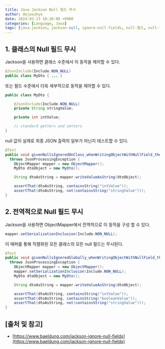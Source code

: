 ```yaml
---
title: Java Jackson Null 필드 무시
author: dejavuhyo
date: 2024-02-13 10:20:00 +0900
categories: [Language, Java]
tags: [java-jackson, jackson-null, ignore-null-fields, null-필드, null-필드-무시]
---
```


## 1. 클래스의 Null 필드 무시
Jackson을 사용하면 클래스 수준에서 이 동작을 제어할 수 있다.

```java
@JsonInclude(Include.NON_NULL)
public class MyDto { ... }
```

또는 필드 수준에서 더욱 세부적으로 동작을 제어할 수 있다.

```java
public class MyDto {

    @JsonInclude(Include.NON_NULL)
    private String stringValue;

    private int intValue;

    // standard getters and setters
}
```

null 값이 실제로 최종 JSON 출력의 일부가 아닌지 테스트할 수 있다.

```java
@Test
public void givenNullsIgnoredOnClass_whenWritingObjectWithNullField_thenIgnored()
  throws JsonProcessingException {
    ObjectMapper mapper = new ObjectMapper();
    MyDto dtoObject = new MyDto();

    String dtoAsString = mapper.writeValueAsString(dtoObject);

    assertThat(dtoAsString, containsString("intValue"));
    assertThat(dtoAsString, not(containsString("stringValue")));
}
```

## 2. 전역적으로 Null 필드 무시
Jackson을 사용하면 ObjectMapper에서 전역적으로 이 동작을 구성 할 수 있다.

```java
mapper.setSerializationInclusion(Include.NON_NULL);
```

이 매퍼를 통해 직렬화된 모든 클래스의 모든 null 필드는 무시된다.

```java
@Test
public void givenNullsIgnoredGlobally_whenWritingObjectWithNullField_thenIgnored() 
  throws JsonProcessingException {
    ObjectMapper mapper = new ObjectMapper();
    mapper.setSerializationInclusion(Include.NON_NULL);
    MyDto dtoObject = new MyDto();

    String dtoAsString = mapper.writeValueAsString(dtoObject);

    assertThat(dtoAsString, containsString("intValue"));
    assertThat(dtoAsString, containsString("booleanValue"));
    assertThat(dtoAsString, not(containsString("stringValue")));
}
```

## [출처 및 참고]
* [https://www.baeldung.com/jackson-ignore-null-fields](https://www.baeldung.com/jackson-ignore-null-fields)
